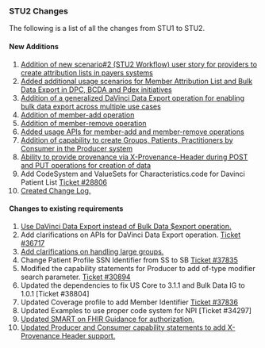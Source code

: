 ### STU2 Changes

The following is a list of all the changes from STU1 to STU2.

#### New Additions

1. [Addition of new scenario#2 (STU2 Workflow) user story for providers to create attribution lists in payers systems](usecases.html#member-attribution-list-exchange-for-scenario-2-stu2-workflow)
2. [Added additional usage scenarios for Member Attribution List and Bulk Data Export in DPC, BCDA and Pdex initiatives](usecases.html#use-of-member-attribution-list-for-cms-data-at-point-of-care-dpc-use-case) 
3. [Addition of a generalized DaVinci Data Export operation for enabling bulk data export across multiple use cases](OperationDefinition-davinci-data-export.html)
4. [Addition of member-add operation](OperationDefinition-member-add.html)
5. [Addition of member-remove operation](OperationDefinition-member-remove.html)
6. [Added usage APIs for member-add and member-remove operations](spec.html#member-attribution-list-reconciliation-apis)
7. [Addition of capability to create Groups, Patients, Practitioners by Consumer in the Producer system](CapabilityStatement-atr-producer.html#resource-summary)
8. [Ability to provide provenance via X-Provenance-Header during POST and PUT operations for creation of data](CapabilityStatement-atr-producer.html#rest-behavior)
9. Add CodeSystem and ValueSets for Characteristics.code for Davinci Patient List [Ticket #28806](ValueSet-davinci-group-characteristic.html)
11. [Created Change Log.](changes.html)

#### Changes to existing requirements

1. [Use DaVinci Data Export instead of Bulk Data $export operation.](spec.html#requirements-for-implementation-of-the-davinci-data-export-operation)
2. Add clarifications on APIs for DaVinci Data Export operation. [Ticket #36717](spec.html#requirements-for-implementation-of-the-davinci-data-export-operation)
3. [Add clarifications on handling large groups.](StructureDefinition-atr-group.html#introduction)
4. Change Patient Profile SSN Identifier from SS to SB [Ticket #37835](StructureDefinition-atr-patient.html)
5. Modified the capability statements for Producer to add of-type modifier search parameter. [Ticket #30894](CapabilityStatement-atr-producer.html#search)
6. Updated the dependencies to fix US Core to 3.1.1 and Bulk Data IG to 1.0.1 [Ticket #38804]
7. Updated Coverage profile to add Member Identifier [Ticket #37836](StructureDefinition-atr-coverage.html)
8. Updated Examples to use proper code system for NPI [Ticket #34297]
9. [Updated SMART on FHIR Guidance for authorization.](spec.html#smart-on-fhir-backend-services-authorization)
10. [Updated Producer and Consumer capability statements to add X-Provenance Header support.](CapabilityStatement-atr-producer.html#rest-behavior)



